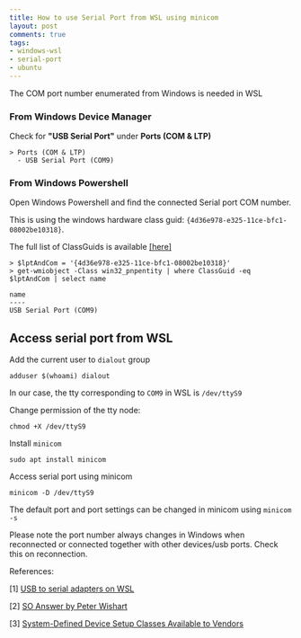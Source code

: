 ```yaml
---
title: How to use Serial Port from WSL using minicom 
layout: post
comments: true
tags:
- windows-wsl
- serial-port
- ubuntu
---
```


The COM port number enumerated from Windows is needed in WSL
### From Windows Device Manager

Check for **"USB Serial Port"** under **Ports (COM & LTP)**

```
> Ports (COM & LTP)
  - USB Serial Port (COM9)
```

### From Windows Powershell
Open Windows Powershell and find the connected Serial port COM number. 

This is using the windows hardware class guid: `{4d36e978-e325-11ce-bfc1-08002be10318}`. 

The full list of ClassGuids is available [[here]](https://docs.microsoft.com/en-us/windows-hardware/drivers/install/system-defined-device-setup-classes-available-to-vendors)

```
> $lptAndCom = '{4d36e978-e325-11ce-bfc1-08002be10318}'
> get-wmiobject -Class win32_pnpentity | where ClassGuid -eq $lptAndCom | select name
```
```
name
----
USB Serial Port (COM9)

```
## Access serial port from WSL

Add the current user to `dialout` group

```
adduser $(whoami) dialout
```

In our case, the tty corresponding to `COM9` in WSL is `/dev/ttyS9`

Change permission of the tty node:

```
chmod +X /dev/ttyS9
```
Install `minicom`

```
sudo apt install minicom
```
Access serial port using minicom

```
minicom -D /dev/ttyS9
```

The default port and port settings can be changed in minicom using `minicom -s`

Please note the port number always changes in Windows when reconnected or connected together with other devices/usb ports. 
Check this on reconnection.

References:

[1] [USB to serial adapters on WSL](https://www.scivision.dev/usb-tty-windows-subsystem-for-linux/)

[2] [SO Answer by Peter Wishart](https://stackoverflow.com/a/54420942/2404056)

[3] [System-Defined Device Setup Classes Available to Vendors](https://docs.microsoft.com/en-us/windows-hardware/drivers/install/system-defined-device-setup-classes-available-to-vendors)
